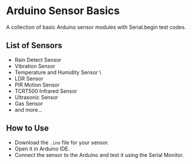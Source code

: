 # Arduino Sensor Basics  
A collection of basic Arduino sensor modules with Serial.begin test codes.  

## List of Sensors  
- Rain Detect Sensor
- Vibration Sensor 
- Temperature and Humidity Sensor \
- LDR Sensor
- PIR Motion Sensor
- TCRT500 Infrared Sensor
- Ultrasonic Sensor  
- Gas Sensor  
- and more...  

## How to Use  
- Download the `.ino` file for your sensor.  
- Open it in Arduino IDE.  
- Connect the sensor to the Arduino and test it using the Serial Monitor.  
